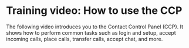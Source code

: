 # Training video: How to use the CCP<a name="ccp-video-training"></a>

The following video introduces you to the Contact Control Panel \(CCP\)\. It shows how to perform common tasks such as login and setup, accept incoming calls, place calls, transfer calls, accept chat, and more\.

